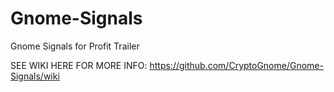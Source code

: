 # Gnome-Signals
Gnome Signals for Profit Trailer

SEE WIKI HERE FOR MORE INFO:
https://github.com/CryptoGnome/Gnome-Signals/wiki
